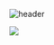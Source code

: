 ![header](https://capsule-render.vercel.app/api?type=Waving&color=83D821&height=300&section=header&text=Android%20Developer&fontAlignY=40&fontColor=ffffff&fontSize=90&desc=KEJ%20PROGRAMER&descSize=30&descAlign=80&descAlignY=63)


 <a href="https://www.instagram.com/dev.kej23/" target="_blank"><img src="https://img.shields.io/badge/instagram-E4405F?style=flat-square&logo=Instagram&logoColor=white"/></a>
